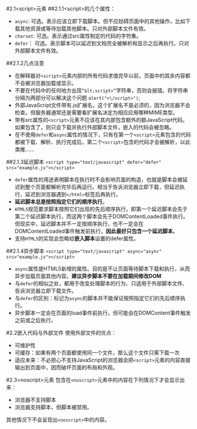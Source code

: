 #2.1&lt;script>元素
##2.1.1&lt;script>的几个属性：

* `async`: 可选。表示应该立即下载脚本。但不应妨碍页面中的其他操作，比如下载其他资源或等待加载其他脚本。只对外部脚本文件有效。
* `charset`: 可选。表示通过src属性制定的代码的字符集。
* `defer`： 可选。表示脚本可以延迟到文档完全被解析和显示之后再执行。只对外部脚本文件有效。

##2.1.2几点注意
* 在解释器对`<script>`元素内部的所有代码求值完毕以前，页面中的其余内容都不会被浏览器加载或显示。<br>
* 不要在代码中的任何地方出现`“&lt;script>”`字符串，否则会报错。将字符串分隔为两部分可以解决这个问题
`alert("<\/script>")`;<br>
* 外部JavaScript文件带有.js扩展名，这个扩展名不是必须的，因为浏览器不会检查。但服务器通常还是需要看扩展名决定为相应应用哪种MIME类型。<br>
* 带有src属性的`<script>`元素不应该在其内部包含额外的额JavaScript代码。如果包含了，则只会下载并执行外部脚本文件，嵌入的代码会被忽略。
* 在不使用`defer`和`async`属性的情况下，只有在第一个`<script>`元素包含的代码都被下载、解析、执行完成后，第二个`<script>`包含的代码才会被解析，以此类推......

##2.1.3延迟脚本
`<script type="text/javascript" defer="defer" src="example.js"></script>`<br>

* `defer`属性的用途表明脚本在执行时不会影响页面的构造，也就是脚本会被延迟到整个页面都解析完毕后再运行。相当于告诉浏览器立即下载，但延迟执行，延迟到浏览器遇到`</html>`标签后再执行。<br>
* **延迟脚本总是按照指定它们的顺序执行**。<br>
* `HTML5`规范要求脚本按照它们出现的先后顺序执行，即第一个延迟脚本会先于第二个延迟脚本执行，而这两个脚本会先于DOMContentLoaded事件执行。但现实中，延迟脚本并不一定按顺序执行，也不一定会在DOMContentLoaded事件触发前执行，**因此最好只包含一个延迟脚本**。<br>
* 支持`HTML5`的实现会忽略给**嵌入脚本**设置的defer属性。

##2.1.4异步脚本
`<script type="text/javascript" async="async" src="example.js"></script>`<br>

* `async`属性是HTML5新增的属性。目的是不让页面等待脚本下载和执行，从而异步加载页面其他内容。**建议异步脚本不要在加载期间修改DOM**<br>
* 与`defer`的相似之处，都用于改变处理脚本的行为、只适用于外部脚本文件、告诉浏览器立即下载文件。<br>
* 与`defer`的区别：标记为`async`的脚本并不能保证按照指定它们的先后顺序执行。<br>
* 异步脚本一定会在页面的load事件前执行，但可能会在DOMContent事件触发之前或之后执行。

#2.2嵌入代码与外部文件
使用外部文件的优点：<br>

* 可维护性
* 可缓存：如果有两个页面都使用同一个文件，那么这个文件只需下载一次
* 适应未来：不必担心不支持JavaScript的浏览器会把`<script>`元素的内容直接输出到页面中，因而破坏页面的布局和外观。

#2.3&lt;noscript>元素
包含在`<noscript>`元素中的内容在下列情况下才会显示出来：

* 浏览器不支持脚本
* 浏览器支持脚本，但脚本被禁用。<br>

其他情况下不会呈现出`<noscript>`中的内容。



